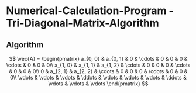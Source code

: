 # Numerical-Calculation-Program - Tri-Diagonal-Matrix-Algorithm
## Algorithm

$$
\vec{A} =
\begin{pmatrix}
	a_{0, 0} & a_{0, 1} & 0 & \cdots & 0 & 0 & 0 & \cdots & 0 & 0 & 0\\
	a_{1, 0} & a_{1, 1} & a_{1, 2} & \cdots & 0 & 0 & 0 & \cdots & 0 & 0 & 0\\
	0 & a_{2, 1} & a_{2, 2} & \cdots & 0 & 0 & 0 & \cdots & 0 & 0 & 0\\
	\vdots & \vdots & \vdots & \ddots & \vdots & \vdots & \vdots & \ddots & \vdots & \vdots & \vdots
\end{pmatrix}
$$

